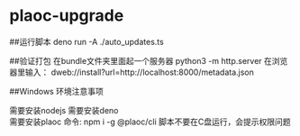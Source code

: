 # plaoc-upgrade

##运行脚本
 deno run -A ./auto_updates.ts 
 
 
##验证打包
在bundle文件夹里面起一个服务器 python3 -m http.server
在浏览器里输入： dweb://install?url=http://localhost:8000/metadata.json



##Windows 环境注意事项

需要安装nodejs
需要安装deno    
需要安装plaoc 命令: npm i -g @plaoc/cli
脚本不要在C盘运行，会提示权限问题

